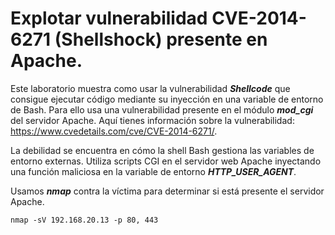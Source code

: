 # Explotar vulnerabilidad CVE-2014-6271 (Shellshock) presente en Apache.

Este laboratorio muestra como usar la vulnerabilidad ***Shellcode*** que consigue ejecutar código mediante su inyección en una variable de entorno de Bash. Para ello usa una vulnerabilidad presente en el módulo ***mod_cgi*** del servidor Apache. Aquí tienes información sobre la vulnerabilidad: https://www.cvedetails.com/cve/CVE-2014-6271/.

La debilidad se encuentra en cómo la shell Bash gestiona las variables de entorno externas. Utiliza scripts CGI en el servidor web Apache inyectando una función maliciosa en la variable de entorno ***HTTP_USER_AGENT***.

Usamos ***nmap*** contra la víctima para determinar si está presente el servidor Apache.
```
nmap -sV 192.168.20.13 -p 80, 443
```
